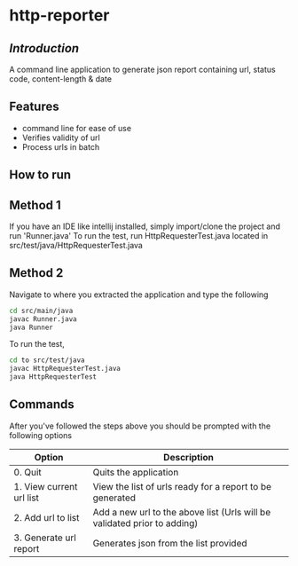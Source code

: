 # http-reporter
## _Introduction_
A command line application to generate json report containing url, status code, content-length & date
## Features

- command line for ease of use
- Verifies validity of url
- Process urls in batch



## How to run

## Method 1
If you have an IDE like intellij installed, simply import/clone the project and run 'Runner.java'
To run the test, run HttpRequesterTest.java located in src/test/java/HttpRequesterTest.java

## Method 2
Navigate to where you extracted the application and type the following
```sh
cd src/main/java
javac Runner.java
java Runner
```
To run the test,
```sh
cd to src/test/java
javac HttpRequesterTest.java
java HttpRequesterTest
```
## Commands
After you've followed the steps above you should be prompted with the following options

| Option | Description |
| ------ | ------ |
| 0. Quit | Quits the application |
| 1. View current url list | View the list of urls ready for a report to be generated |
| 2. Add url to list | Add a new url to the above list (Urls will be validated prior to adding) |
| 3. Generate url report | Generates json from the list provided |
